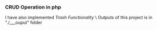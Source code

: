 ### CRUD Operation in php
I have also implemented *Trash Functionality*
 \ Outputs of this project is in "./___ouput" folder
